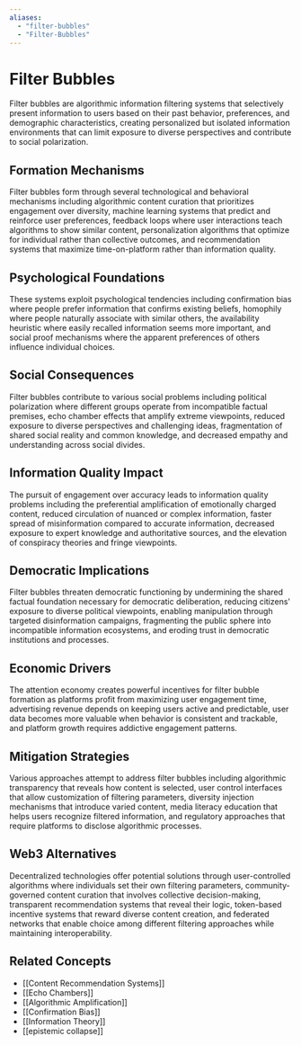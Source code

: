 ```yaml
---
aliases:
  - "filter-bubbles"
  - "Filter-Bubbles"
---
```


# Filter Bubbles

Filter bubbles are algorithmic information filtering systems that selectively present information to users based on their past behavior, preferences, and demographic characteristics, creating personalized but isolated information environments that can limit exposure to diverse perspectives and contribute to social polarization.

## Formation Mechanisms

Filter bubbles form through several technological and behavioral mechanisms including algorithmic content curation that prioritizes engagement over diversity, machine learning systems that predict and reinforce user preferences, feedback loops where user interactions teach algorithms to show similar content, personalization algorithms that optimize for individual rather than collective outcomes, and recommendation systems that maximize time-on-platform rather than information quality.

## Psychological Foundations

These systems exploit psychological tendencies including confirmation bias where people prefer information that confirms existing beliefs, homophily where people naturally associate with similar others, the availability heuristic where easily recalled information seems more important, and social proof mechanisms where the apparent preferences of others influence individual choices.

## Social Consequences

Filter bubbles contribute to various social problems including political polarization where different groups operate from incompatible factual premises, echo chamber effects that amplify extreme viewpoints, reduced exposure to diverse perspectives and challenging ideas, fragmentation of shared social reality and common knowledge, and decreased empathy and understanding across social divides.

## Information Quality Impact

The pursuit of engagement over accuracy leads to information quality problems including the preferential amplification of emotionally charged content, reduced circulation of nuanced or complex information, faster spread of misinformation compared to accurate information, decreased exposure to expert knowledge and authoritative sources, and the elevation of conspiracy theories and fringe viewpoints.

## Democratic Implications

Filter bubbles threaten democratic functioning by undermining the shared factual foundation necessary for democratic deliberation, reducing citizens' exposure to diverse political viewpoints, enabling manipulation through targeted disinformation campaigns, fragmenting the public sphere into incompatible information ecosystems, and eroding trust in democratic institutions and processes.

## Economic Drivers

The attention economy creates powerful incentives for filter bubble formation as platforms profit from maximizing user engagement time, advertising revenue depends on keeping users active and predictable, user data becomes more valuable when behavior is consistent and trackable, and platform growth requires addictive engagement patterns.

## Mitigation Strategies

Various approaches attempt to address filter bubbles including algorithmic transparency that reveals how content is selected, user control interfaces that allow customization of filtering parameters, diversity injection mechanisms that introduce varied content, media literacy education that helps users recognize filtered information, and regulatory approaches that require platforms to disclose algorithmic processes.

## Web3 Alternatives

Decentralized technologies offer potential solutions through user-controlled algorithms where individuals set their own filtering parameters, community-governed content curation that involves collective decision-making, transparent recommendation systems that reveal their logic, token-based incentive systems that reward diverse content creation, and federated networks that enable choice among different filtering approaches while maintaining interoperability.

## Related Concepts

- [[Content Recommendation Systems]]
- [[Echo Chambers]]
- [[Algorithmic Amplification]]
- [[Confirmation Bias]]
- [[Information Theory]]
- [[epistemic collapse]]